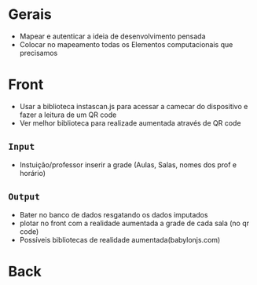 # Gerais

- Mapear e autenticar a ideia de desenvolvimento pensada
- Colocar no mapeamento todas os Elementos computacionais que precisamos

# Front

- Usar a biblioteca instascan.js para acessar a camecar do dispositivo e fazer a leitura de um QR code
- Ver melhor biblioteca para realizade aumentada através de QR code

## `Input`

- Instuição/professor inserir a grade (Aulas, Salas, nomes dos prof e horário)

## `Output`

- Bater no banco de dados resgatando os dados imputados
- plotar no front com a realidade aumentada a grade de cada sala (no qr code)
- Possíveis bibliotecas de realidade aumentada(babylonjs.com)

# Back
